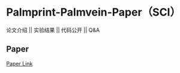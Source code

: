 # Palmprint-Palmvein-Paper（SCI）
论文介绍 || 实验结果 || 代码公开 || Q&amp;A

## Paper

[Paper Link](http://sse.tongji.edu.cn/linzhang/files/symmetryPalmvein.pdf)
